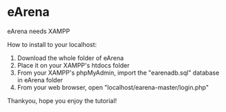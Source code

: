 # eArena
eArena needs XAMPP

How to install to your localhost:
1. Download the whole folder of eArena
2. Place it on your XAMPP's htdocs folder
3. From your XAMPP's phpMyAdmin, import the "earenadb.sql" database in eArena folder
4. From your web browser, open "localhost/earena-master/login.php" 

Thankyou, hope you enjoy the tutorial!
